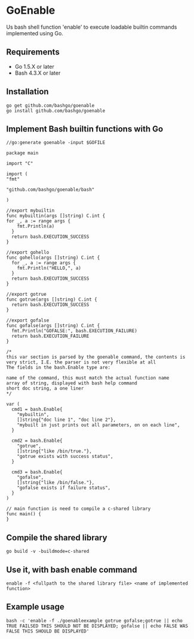 # GoEnable #

Us bash shell function 'enable' to execute loadable builtin commands
implemented using Go.

## Requirements ##

- Go 1.5.X or later
- Bash 4.3.X or later

## Installation ##

```
go get github.com/bashgo/goenable
go install github.com/bashgo/goenable
```

## Implement Bash builtin functions with Go ##

```
//go:generate goenable -input $GOFILE

package main

import "C"

import (
"fmt"

"github.com/bashgo/goenable/bash"

)

//export mybuiltin
func mybuiltin(args []string) C.int {
for _, a := range args {
    fmt.Println(a)
  }
  return bash.EXECUTION_SUCCESS
}

//export gohello
func gohello(args []string) C.int {
  for _, a := range args {
    fmt.Println("HELLO,", a)
  }
  return bash.EXECUTION_SUCCESS
}

//export gotrue
func gotrue(args []string) C.int {
  return bash.EXECUTION_SUCCESS
}

//export gofalse
func gofalse(args []string) C.int {
  fmt.Println("GOFALSE:", bash.EXECUTION_FAILURE)
  return bash.EXECUTION_FAILURE
}

/*
this var section is parsed by the goenable command, the contents is
very strict, I.E. the parser is not very flexible at all
The fields in the bash.Enable type are:

name of the command, this must match the actual function name
array of string, displayed with bash help command
short doc string, a one liner
*/

var (
  cmd1 = bash.Enable{
    "mybuiltin",
    []string{"doc line 1", "doc line 2"},
    "mybuilt in just prints out all parameters, on on each line",
  }

  cmd2 = bash.Enable{
    "gotrue",
    []string{"like /bin/true."},
    "gotrue exists with success status",
  }

  cmd3 = bash.Enable{
    "gofalse",
    []string{"like /bin/false."},
    "gofalse exists if failure status",
  }
)

// main function is need to compile a c-shared library
func main() {
}
```


## Compile the shared library ##

```
go build -v -buildmode=c-shared
```

## Use it, with bash enable command ##

```
enable -f <fullpath to the shared library file> <name of implemented function>
```

## Example usage ##

```
bash -c 'enable -f ./goenableexample gotrue gofalse;gotrue || echo
TRUE FAILSED THIS SHOULD NOT BE DISPLAYED; gofalse || echo FALSE WAS
FALSE THIS SHOULD BE DISPLAYED'
```
